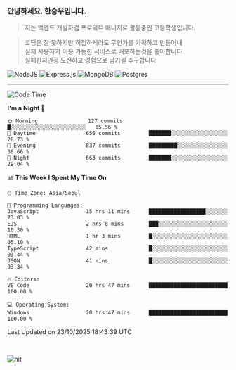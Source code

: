 ### 안녕하세요. 한승우입니다.

> 저는 백엔드 개발자겸 프로덕트 매니저로 활동중인 고등학생입니다.

> 코딩은 잘 못하지만 허접하게라도 무언가를 기획하고 만들어내<br>
> 실제 사용자가 이용 가능한 서비스로 배포하는것을 좋아합니다.<br>
> 실패한지언정 도전하고 경험으로 남기길 추구합니다.

![NodeJS](https://img.shields.io/badge/node.js-6DA55F?style=for-the-badge&logo=node.js&logoColor=white) 
![Express.js](https://img.shields.io/badge/express.js-%23404d59.svg?style=for-the-badge&logo=express&logoColor=%2361DAFB) ![MongoDB](https://img.shields.io/badge/MongoDB-%234ea94b.svg?style=for-the-badge&logo=mongodb&logoColor=white) ![Postgres](https://img.shields.io/badge/postgres-%23316192.svg?style=for-the-badge&logo=postgresql&logoColor=white)

---


<!--START_SECTION:waka-->
![Code Time](http://img.shields.io/badge/Code%20Time-572%20hrs%2034%20mins-blue)

**I'm a Night 🦉** 

```text
🌞 Morning                127 commits         █░░░░░░░░░░░░░░░░░░░░░░░░   05.56 % 
🌆 Daytime                656 commits         ███████░░░░░░░░░░░░░░░░░░   28.73 % 
🌃 Evening                837 commits         █████████░░░░░░░░░░░░░░░░   36.66 % 
🌙 Night                  663 commits         ███████░░░░░░░░░░░░░░░░░░   29.04 % 
```


📊 **This Week I Spent My Time On** 

```text
🕑︎ Time Zone: Asia/Seoul

💬 Programming Languages: 
JavaScript               15 hrs 11 mins      ██████████████████░░░░░░░   73.03 % 
EJS                      2 hrs 8 mins        ███░░░░░░░░░░░░░░░░░░░░░░   10.30 % 
HTML                     1 hr 3 mins         █░░░░░░░░░░░░░░░░░░░░░░░░   05.10 % 
TypeScript               42 mins             █░░░░░░░░░░░░░░░░░░░░░░░░   03.44 % 
JSON                     41 mins             █░░░░░░░░░░░░░░░░░░░░░░░░   03.34 % 

🔥 Editors: 
VS Code                  20 hrs 47 mins      █████████████████████████   100.00 % 

💻 Operating System: 
Windows                  20 hrs 47 mins      █████████████████████████   100.00 % 
```


 Last Updated on 23/10/2025 18:43:39 UTC
<!--END_SECTION:waka-->

<br>

![hit](https://myhits.vercel.app/api/hit/https%3A%2F%2Fgithub.com%2Fhqnseung?color=bluelabel=hit&size=small)
